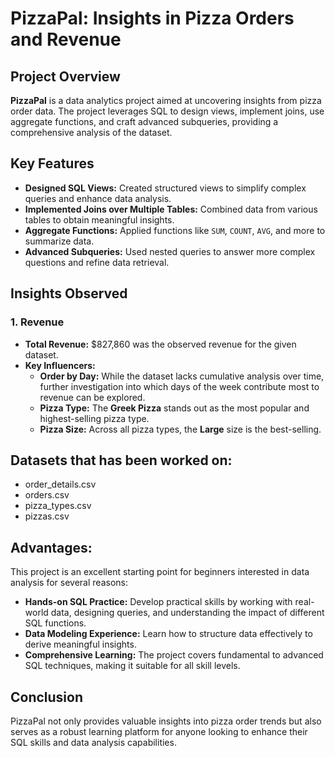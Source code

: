 
# PizzaPal: Insights in Pizza Orders and Revenue

## Project Overview

**PizzaPal** is a data analytics project aimed at uncovering insights from pizza order data. The project leverages SQL to design views, implement joins, use aggregate functions, and craft advanced subqueries, providing a comprehensive analysis of the dataset.

## Key Features

- **Designed SQL Views:** Created structured views to simplify complex queries and enhance data analysis.
- **Implemented Joins over Multiple Tables:** Combined data from various tables to obtain meaningful insights.
- **Aggregate Functions:** Applied functions like `SUM`, `COUNT`, `AVG`, and more to summarize data.
- **Advanced Subqueries:** Used nested queries to answer more complex questions and refine data retrieval.

## Insights Observed

### 1. Revenue
- **Total Revenue:** $827,860 was the observed revenue for the given dataset.
- **Key Influencers:**
  - **Order by Day:** While the dataset lacks cumulative analysis over time, further investigation into which days of the week contribute most to revenue can be explored.
  - **Pizza Type:** The **Greek Pizza** stands out as the most popular and highest-selling pizza type.
  - **Pizza Size:** Across all pizza types, the **Large** size is the best-selling.

## Datasets that has been worked on:
- order_details.csv
- orders.csv
- pizza_types.csv
- pizzas.csv

## Advantages:

This project is an excellent starting point for beginners interested in data analysis for several reasons:

- **Hands-on SQL Practice:** Develop practical skills by working with real-world data, designing queries, and understanding the impact of different SQL functions.
- **Data Modeling Experience:** Learn how to structure data effectively to derive meaningful insights.
- **Comprehensive Learning:** The project covers fundamental to advanced SQL techniques, making it suitable for all skill levels.

## Conclusion

PizzaPal not only provides valuable insights into pizza order trends but also serves as a robust learning platform for anyone looking to enhance their SQL skills and data analysis capabilities.

